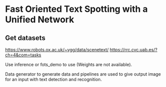# Fast Oriented Text Spotting with a Unified Network

## Get datasets
https://www.robots.ox.ac.uk/~vgg/data/scenetext/
https://rrc.cvc.uab.es/?ch=4&com=tasks

Use inference or fots_demo to use (Weights are not available).

Data generator to generate data and pipelines are used to give output image for an input with text detection and recognition.



